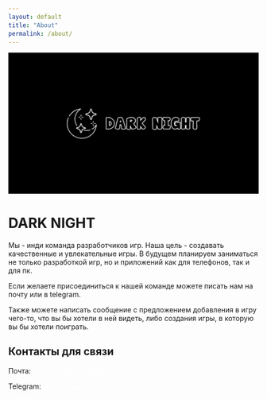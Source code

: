 ```yaml
---
layout: default
title: "About"
permalink: /about/
---
```


<div class="about-page">
  <img src="/images/obl.png">
  <h1>DARK NIGHT</h1>
  <div class="about-text">
  <p>Мы - инди команда разработчиков игр. Наша цель - создавать качественные и увлекательные игры. В будущем планируем заниматься не только разработкой игр, но и приложений как для телефонов, так и для пк.</p>
  <p>Если желаете присоединиться к нашей команде можете писать нам на почту или в telegram.</p>
  <p>Также можете написать сообщение с предложением добавления в игру чего-то, что вы бы хотели в ней видеть, либо создания игры, в которую вы бы хотели поиграть.</p>
  <h2>Контакты для связи</h2>
  <p>Почта: <a href="mailto: darkmoonight2022@gmail.com" style="color: white;">darkmoonight2022@gmail.com</a></p>
  <p>Telegram: <a href="https://t.me/yoshimok" style="color: white;">@yoshimok</a></p>
  </div>
</div>